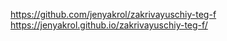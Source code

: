 https://github.com/jenyakrol/zakrivayuschiy-teg-f
https://jenyakrol.github.io/zakrivayuschiy-teg-f/
